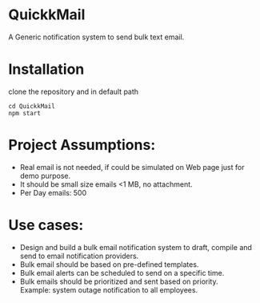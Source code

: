 # QuickkMail
A Generic notification system to send bulk text email.
# Installation
clone the repository and in default path
```
cd QuickkMail
npm start
```
# Project Assumptions:
<ul>
<li>Real email is not needed, if could be simulated on Web page just for demo purpose.</li> 
<li>It should be small size emails <1 MB, no attachment.</li>
<li>Per Day emails: 500</li> 
</ul>

# Use cases: 
<ul>
<li>Design and build a bulk email notification system to draft, compile and send to email notification providers.</li> 
<li>Bulk email should be based on pre-defined templates.</li> 
<li>Bulk email alerts can be scheduled to send on a specific time.</li> 
<li>Bulk emails should be prioritized and sent based on priority.</li> 
Example: system outage notification to all employees.
</ul>
